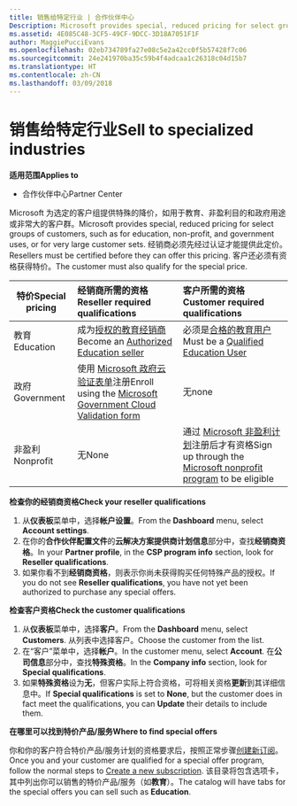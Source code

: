 ```yaml
---
title: 销售给特定行业 | 合作伙伴中心
Description: Microsoft provides special, reduced pricing for select groups of customers, such as for education, non-profit, and government uses, or for very large customer sets.
ms.assetid: 4E085C48-3CF5-49CF-9DCC-3D18A7051F1F
author: MaggiePucciEvans
ms.openlocfilehash: 02eb734789fa27e08c5e2a42cc0f5b57428f7c06
ms.sourcegitcommit: 24e241970ba35c59b4f4adcaa1c26318c04d15b7
ms.translationtype: HT
ms.contentlocale: zh-CN
ms.lasthandoff: 03/09/2018
---
```

# <a name="sell-to-specialized-industries"></a><span data-ttu-id="e5a12-102">销售给特定行业</span><span class="sxs-lookup"><span data-stu-id="e5a12-102">Sell to specialized industries</span></span>

**<span data-ttu-id="e5a12-103">适用范围</span><span class="sxs-lookup"><span data-stu-id="e5a12-103">Applies to</span></span>**

-  <span data-ttu-id="e5a12-104">合作伙伴中心</span><span class="sxs-lookup"><span data-stu-id="e5a12-104">Partner Center</span></span>

<span data-ttu-id="e5a12-105">Microsoft 为选定的客户组提供特殊的降价，如用于教育、非盈利目的和政府用途或非常大的客户群。</span><span class="sxs-lookup"><span data-stu-id="e5a12-105">Microsoft provides special, reduced pricing for select groups of customers, such as for education, non-profit, and government uses, or for very large customer sets.</span></span> <span data-ttu-id="e5a12-106">经销商必须先经过认证才能提供此定价。</span><span class="sxs-lookup"><span data-stu-id="e5a12-106">Resellers must be certified before they can offer this pricing.</span></span> <span data-ttu-id="e5a12-107">客户还必须有资格获得特价。</span><span class="sxs-lookup"><span data-stu-id="e5a12-107">The customer must also qualify for the special price.</span></span>

|**<span data-ttu-id="e5a12-108">特价</span><span class="sxs-lookup"><span data-stu-id="e5a12-108">Special pricing</span></span>**   |**<span data-ttu-id="e5a12-109">经销商所需的资格</span><span class="sxs-lookup"><span data-stu-id="e5a12-109">Reseller required qualifications</span></span>**   |**<span data-ttu-id="e5a12-110">客户所需的资格</span><span class="sxs-lookup"><span data-stu-id="e5a12-110">Customer required qualifications</span></span>**   |
|----------------------------|:---------------------------------|:------------------------------------------|
|<span data-ttu-id="e5a12-111">教育</span><span class="sxs-lookup"><span data-stu-id="e5a12-111">Education</span></span>   |<span data-ttu-id="e5a12-112">成为[授权的教育经销商](https://www.mepn.com/MEPN/AEPHome.aspx)</span><span class="sxs-lookup"><span data-stu-id="e5a12-112">Become an [Authorized Education seller](https://www.mepn.com/MEPN/AEPHome.aspx)</span></span>   | <span data-ttu-id="e5a12-113">必须是[合格的教育用户](https://www.microsoft.com/Licensing/licensing-programs/licensing-for-industries.aspx#tab=2)</span><span class="sxs-lookup"><span data-stu-id="e5a12-113">Must be a [Qualified Education User](https://www.microsoft.com/Licensing/licensing-programs/licensing-for-industries.aspx#tab=2)</span></span>   |
|<span data-ttu-id="e5a12-114">政府</span><span class="sxs-lookup"><span data-stu-id="e5a12-114">Government</span></span>   |<span data-ttu-id="e5a12-115">使用 [Microsoft 政府云验证表单](http://azuregov.microsoft.com/csp)注册</span><span class="sxs-lookup"><span data-stu-id="e5a12-115">Enroll using the [Microsoft Government Cloud Validation form](http://azuregov.microsoft.com/csp)</span></span>|   <span data-ttu-id="e5a12-116">无</span><span class="sxs-lookup"><span data-stu-id="e5a12-116">none</span></span>|
|<span data-ttu-id="e5a12-117">非盈利</span><span class="sxs-lookup"><span data-stu-id="e5a12-117">Nonprofit</span></span>  |<span data-ttu-id="e5a12-118">无</span><span class="sxs-lookup"><span data-stu-id="e5a12-118">None</span></span>   |<span data-ttu-id="e5a12-119">通过 [Microsoft 非盈利计划](https://nonprofit.microsoft.com/#/register)注册后才有资格</span><span class="sxs-lookup"><span data-stu-id="e5a12-119">Sign up through the [Microsoft nonprofit program](https://nonprofit.microsoft.com/#/register) to be eligible</span></span>   |


**<span data-ttu-id="e5a12-120">检查你的经销商资格</span><span class="sxs-lookup"><span data-stu-id="e5a12-120">Check your reseller qualifications</span></span>**

1.  <span data-ttu-id="e5a12-121">从**仪表板**菜单中，选择**帐户设置**。</span><span class="sxs-lookup"><span data-stu-id="e5a12-121">From the **Dashboard** menu, select **Account settings**.</span></span>
2.  <span data-ttu-id="e5a12-122">在你的**合作伙伴配置文件**的**云解决方案提供商计划信息**部分中，查找**经销商资格**。</span><span class="sxs-lookup"><span data-stu-id="e5a12-122">In your **Partner profile**, in the **CSP program info** section, look for **Reseller qualifications**.</span></span>
3.  <span data-ttu-id="e5a12-123">如果你看不到**经销商资格**，则表示你尚未获得购买任何特殊产品的授权。</span><span class="sxs-lookup"><span data-stu-id="e5a12-123">If you do not see **Reseller qualifications**, you have not yet been authorized to purchase any special offers.</span></span>

**<span data-ttu-id="e5a12-124">检查客户资格</span><span class="sxs-lookup"><span data-stu-id="e5a12-124">Check the customer qualifications</span></span>**

1.  <span data-ttu-id="e5a12-125">从**仪表板**菜单中，选择**客户**。</span><span class="sxs-lookup"><span data-stu-id="e5a12-125">From the **Dashboard** menu, select **Customers**.</span></span> <span data-ttu-id="e5a12-126">从列表中选择客户。</span><span class="sxs-lookup"><span data-stu-id="e5a12-126">Choose the customer from the list.</span></span>
2.  <span data-ttu-id="e5a12-127">在“客户”菜单中，选择**帐户**。</span><span class="sxs-lookup"><span data-stu-id="e5a12-127">In the customer menu, select **Account**.</span></span> <span data-ttu-id="e5a12-128">在**公司信息**部分中，查找**特殊资格**。</span><span class="sxs-lookup"><span data-stu-id="e5a12-128">In the **Company info** section, look for **Special qualifications**.</span></span>
3.  <span data-ttu-id="e5a12-129">如果**特殊资格**设为**无**，但客户实际上符合资格，可将相关资格**更新**到其详细信息中。</span><span class="sxs-lookup"><span data-stu-id="e5a12-129">If **Special qualifications** is set to **None**, but the customer does in fact meet the qualifications, you can **Update** their details to include them.</span></span>

**<span data-ttu-id="e5a12-130">在哪里可以找到特价产品/服务</span><span class="sxs-lookup"><span data-stu-id="e5a12-130">Where to find special offers</span></span>**

<span data-ttu-id="e5a12-131">你和你的客户符合特价产品/服务计划的资格要求后，按照正常步骤[创建新订阅](create-a-new-subscription.md)。</span><span class="sxs-lookup"><span data-stu-id="e5a12-131">Once you and your customer are qualified for a special offer program, follow the normal steps to [Create a new subscription](create-a-new-subscription.md).</span></span> <span data-ttu-id="e5a12-132">该目录将包含选项卡，其中列出你可以销售的特价产品/服务（如**教育**）。</span><span class="sxs-lookup"><span data-stu-id="e5a12-132">The catalog will have tabs for the special offers you can sell such as **Education**.</span></span> 


 

 

 



